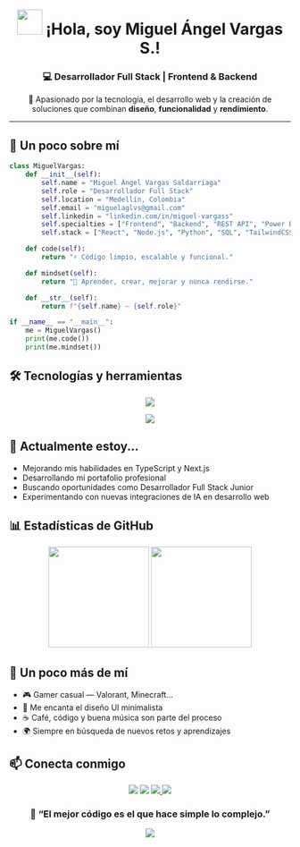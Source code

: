 <h1 align="center">
  <img src="https://media.giphy.com/media/hvRJCLFzcasrR4ia7z/giphy.gif" width="45">
  ¡Hola, soy <b>Miguel Ángel Vargas S.</b>!
</h1>

<h3 align="center">💻 Desarrollador Full Stack | Frontend & Backend</h3>

<p align="center">
  🚀 Apasionado por la tecnología, el desarrollo web y la creación de soluciones que combinan <b>diseño</b>, <b>funcionalidad</b> y <b>rendimiento</b>.
</p>

---

<h2>🧠 Un poco sobre mí</h2>

```python
class MiguelVargas:
    def __init__(self):
        self.name = "Miguel Ángel Vargas Saldarriaga"
        self.role = "Desarrollador Full Stack"
        self.location = "Medellín, Colombia"
        self.email = "miguelaglvs@gmail.com"
        self.linkedin = "linkedin.com/in/miguel-vargass"
        self.specialties = ["Frontend", "Backend", "REST API", "Power BI", "UX"]
        self.stack = ["React", "Node.js", "Python", "SQL", "TailwindCSS"]

    def code(self):
        return "⚡ Código limpio, escalable y funcional."

    def mindset(self):
        return "🧩 Aprender, crear, mejorar y nunca rendirse."

    def __str__(self):
        return f"{self.name} — {self.role}"

if __name__ == "__main__":
    me = MiguelVargas()
    print(me.code())
    print(me.mindset())
```

<h2>🛠️ Tecnologías y herramientas</h2> <p align="center"> <img src="https://skillicons.dev/icons?i=html,css,js,react,nodejs,express,python,mysql,git,github,tailwind,vscode,powerbi" /> </p>

<p align="center">
  <img src="https://komarev.com/ghpvc/?username=MiguelAglVs&label=Visitas&color=6C63FF&style=flat">
</p>

<h2>🌱 Actualmente estoy...</h2>
<ul>
  <li>Mejorando mis habilidades en TypeScript y Next.js</li>
  <li>Desarrollando mi portafolio profesional</li>
  <li>Buscando oportunidades como Desarrollador Full Stack Junior</li>
  <li>Experimentando con nuevas integraciones de IA en desarrollo web</li>
</ul>

<h2>📊 Estadísticas de GitHub</h2> <p align="center"> <img src="https://github-readme-stats.vercel.app/api?username=MiguelAglVs&show_icons=true&theme=tokyonight&hide_border=true" height="180"> <img src="https://github-readme-stats.vercel.app/api/top-langs/?username=MiguelAglVs&layout=compact&theme=tokyonight&hide_border=true" height="180"> </p>

<h2>🎯 Un poco más de mí</h2>
<ul>
  <li>🎮 Gamer casual — Valorant, Minecraft...</li>
  <li>🎨 Me encanta el diseño UI minimalista</li>
  <li>☕ Café, código y buena música son parte del proceso</li>
  <li>🌍 Siempre en búsqueda de nuevos retos y aprendizajes</li>
</ul>

<h2>📫 Conecta conmigo</h2> <p align="center"> <a href="mailto:miguelaglvs@gmail.com"><img src="https://img.shields.io/badge/Email-D14836?style=for-the-badge&logo=gmail&logoColor=white"></a> <a href="https://linkedin.com/in/miguel-vargass"><img src="https://img.shields.io/badge/LinkedIn-0A66C2?style=for-the-badge&logo=linkedin&logoColor=white"></a> <a href="https://wa.me/573001112233" target="_blank">
  <img src="https://img.shields.io/badge/WhatsApp-25D366?style=for-the-badge&logo=whatsapp&logoColor=white">
</a><a href="https://github.com/MiguelAglVs"><img src="https://img.shields.io/badge/GitHub-171515?style=for-the-badge&logo=github&logoColor=white"></a> </p>

<h3 align="center">💬 “El mejor código es el que hace simple lo complejo.”</h3> <p align="center"> <img src="https://komarev.com/ghpvc/?username=MiguelAglVs&label=Visitas&color=6C63FF&style=flat"> </p>
